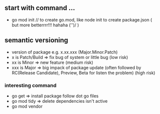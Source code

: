 ## start with command ...
- go mod init <projectname> // to create go.mod, like node init to create package.json ( but more betterrrr!!! hahaha \('')/ )

## semantic versioning
- version of package e.g. x.xx.xxx (Major.Minor.Patch)
- x is Patch/Build => fix bug of system or little bug (low risk) 
- xx is Minor => new feature (medium risk)
- xxx is Major => big impack of package update (often followed by RC(Release Candidate), Preview, Beta for listen the problem) (high risk)

### interesting command
- go get => install package follow dot go files
- go mod tidy => delete dependencies isn't active
- go mod vendor
